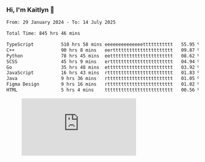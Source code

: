 ### Hi, I'm Kaitlyn 👋
<!--START_SECTION:waka-->

```txt
From: 29 January 2024 - To: 14 July 2025

Total Time: 845 hrs 46 mins

TypeScript          510 hrs 58 mins eeeeeeeeeeeeeettttttttttt   55.95 %
C++                 90 hrs 8 mins   eertttttttttttttttttttttt   09.87 %
Python              78 hrs 45 mins  eettttttttttttttttttttttt   08.62 %
SCSS                45 hrs 9 mins   erttttttttttttttttttttttt   04.94 %
Go                  35 hrs 48 mins  etttttttttttttttttttttttt   03.92 %
JavaScript          16 hrs 43 mins  rtttttttttttttttttttttttt   01.83 %
Java                9 hrs 36 mins   rtttttttttttttttttttttttt   01.05 %
Figma Design        9 hrs 16 mins   rtttttttttttttttttttttttt   01.02 %
HTML                5 hrs 4 mins    ttttttttttttttttttttttttt   00.56 %
```

<!--END_SECTION:waka-->

<figure><embed src="https://wakatime.com/share/@018d58bc-3d22-46c9-b2d7-4ed36fb8172d/243b5d9b-77cd-4133-89ff-dcc8f225fa18.svg"></embed></figure>

